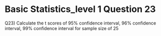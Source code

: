 # Basic Statistics_level 1 Question 23
Q23) Calculate the t scores of 95% confidence interval, 96% confidence interval, 99% confidence interval for sample size of 25

